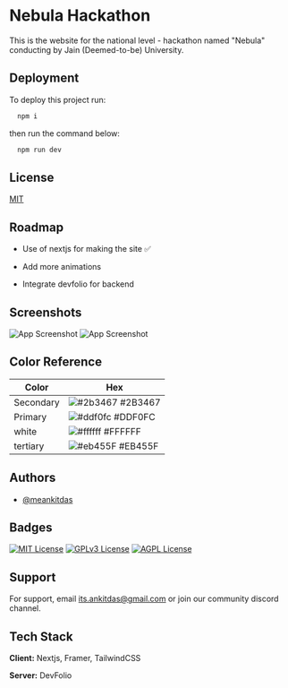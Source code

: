 
# Nebula Hackathon

This is the website for the national level - hackathon named "Nebula" conducting by Jain (Deemed-to-be) University.

## Deployment

To deploy this project run:
```bash
  npm i
```
then run the command below:
```bash
  npm run dev
```


## License

[MIT](https://choosealicense.com/licenses/mit/)


## Roadmap

- Use of nextjs for making the site ✅

- Add more animations 

- Integrate devfolio for backend


## Screenshots

![App Screenshot](https://i.imgur.com/ek464K2_d.webp?maxwidth=1520&fidelity=grand)
![App Screenshot](https://i.imgur.com/yH8LDIN_d.webp?maxwidth=1520&fidelity=grand)

## Color Reference

| Color             | Hex                                                                |
| ----------------- | ------------------------------------------------------------------ |
| Secondary | ![#2b3467](https://via.placeholder.com/10/2b3467?text=+) #2B3467 |
| Primary| ![#ddf0fc](https://via.placeholder.com/10/ddf0fc?text=+) #DDF0FC |
| white | ![#ffffff](https://via.placeholder.com/10/ffffff?text=+) #FFFFFF |
| tertiary | ![#eb455F](https://via.placeholder.com/10/eb455f?text=+) #EB455F |


## Authors

- [@meankitdas](https://www.github.com/meankitdas)


## Badges


[![MIT License](https://img.shields.io/badge/License-MIT-green.svg)](https://choosealicense.com/licenses/mit/)
[![GPLv3 License](https://img.shields.io/badge/License-GPL%20v3-yellow.svg)](https://opensource.org/licenses/)
[![AGPL License](https://img.shields.io/badge/license-AGPL-blue.svg)](http://www.gnu.org/licenses/agpl-3.0)


## Support

For support, email its.ankitdas@gmail.com or join our community discord channel.


## Tech Stack

**Client:** Nextjs, Framer, TailwindCSS

**Server:** DevFolio

